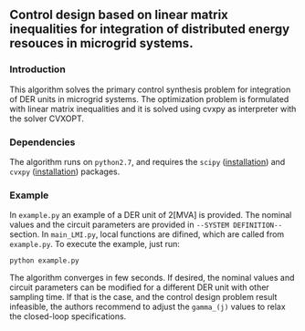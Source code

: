
## Control design based on linear matrix inequalities for integration of distributed energy resouces in microgrid systems.

### Introduction
This algorithm solves the primary control synthesis problem for integration of DER units in microgrid systems. The optimization problem is formulated with linear matrix inequalities and it is solved using cvxpy as interpreter with the solver CVXOPT.   

### Dependencies
The algorithm runs on `python2.7`, and requires the `scipy` ([installation](https://www.scipy.org/install.html)) and `cvxpy` ([installation](https://www.cvxpy.org/install/)) packages. 


### Example
In `example.py` an example of a DER unit of 2[MVA] is provided. The nominal values and the circuit parameters are provided in `--SYSTEM DEFINITION--` section. In `main_LMI.py`, local functions are difined, which are called from `example.py`. To execute the example, just run:

```
python example.py
```
The algorithm converges in few seconds. If desired, the nominal values and circuit parameters can be modified for a different DER unit with other sampling time. If that is the case, and the control design problem result infeasible, 
the authors recommend to adjust the `gamma_(j)` values to relax the closed-loop specifications.


